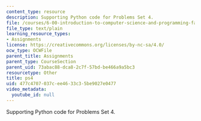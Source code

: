 ```yaml
---
content_type: resource
description: Supporting Python code for Problems Set 4.
file: /courses/6-00-introduction-to-computer-science-and-programming-fall-2008/477c4707037cee4633c35be9027e0477_ps4.py
file_type: text/plain
learning_resource_types:
- Assignments
license: https://creativecommons.org/licenses/by-nc-sa/4.0/
ocw_type: OCWFile
parent_title: Assignments
parent_type: CourseSection
parent_uid: 73abac88-dca8-2c7f-57bd-be466a9a5bc3
resourcetype: Other
title: ps4
uid: 477c4707-037c-ee46-33c3-5be9027e0477
video_metadata:
  youtube_id: null
---
```

Supporting Python code for Problems Set 4.